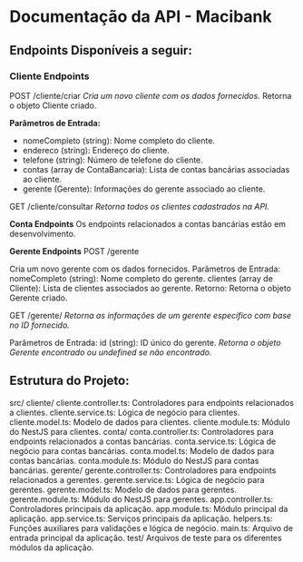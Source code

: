 # Documentação da API - Macibank

## Endpoints Disponíveis a seguir:

### Cliente Endpoints
POST /cliente/criar
_Cria um novo cliente com os dados fornecidos._
Retorna o objeto Cliente criado.

**Parâmetros de Entrada:**
* nomeCompleto (string): Nome completo do cliente.
* endereco (string): Endereço do cliente.
* telefone (string): Número de telefone do cliente.
* contas (array de ContaBancaria): Lista de contas bancárias associadas ao cliente.
* gerente (Gerente): Informações do gerente associado ao cliente.


GET /cliente/consultar
_Retorna todos os clientes cadastrados na API._

**Conta Endpoints**
Os endpoints relacionados a contas bancárias estão em desenvolvimento.

**Gerente Endpoints**
POST /gerente

Cria um novo gerente com os dados fornecidos.
Parâmetros de Entrada:
nomeCompleto (string): Nome completo do gerente.
clientes (array de Cliente): Lista de clientes associados ao gerente.
Retorno: Retorna o objeto Gerente criado.

GET /gerente/
_Retorna as informações de um gerente específico com base no ID fornecido._

Parâmetros de Entrada:
id (string): ID único do gerente.
_Retorna o objeto Gerente encontrado ou undefined se não encontrado._


## Estrutura do Projeto:

src/
cliente/
cliente.controller.ts: Controladores para endpoints relacionados a clientes.
cliente.service.ts: Lógica de negócio para clientes.
cliente.model.ts: Modelo de dados para clientes.
cliente.module.ts: Módulo do NestJS para clientes.
conta/
conta.controller.ts: Controladores para endpoints relacionados a contas bancárias.
conta.service.ts: Lógica de negócio para contas bancárias.
conta.model.ts: Modelo de dados para contas bancárias.
conta.module.ts: Módulo do NestJS para contas bancárias.
gerente/
gerente.controller.ts: Controladores para endpoints relacionados a gerentes.
gerente.service.ts: Lógica de negócio para gerentes.
gerente.model.ts: Modelo de dados para gerentes.
gerente.module.ts: Módulo do NestJS para gerentes.
app.controller.ts: Controladores principais da aplicação.
app.module.ts: Módulo principal da aplicação.
app.service.ts: Serviços principais da aplicação.
helpers.ts: Funções auxiliares para validações e lógica de negócio.
main.ts: Arquivo de entrada principal da aplicação.
test/
Arquivos de teste para os diferentes módulos da aplicação.
